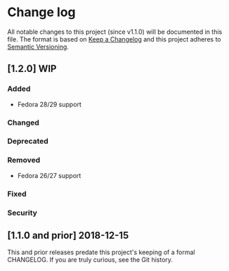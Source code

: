 <!--
# This file is part of the doubledog-yum Puppet module.
# Copyright 2018 John Florian
# SPDX-License-Identifier: GPL-3.0-or-later

Template

## [VERSION] DATE/WIP
### Added
### Changed
### Deprecated
### Removed
### Fixed
### Security

-->

# Change log

All notable changes to this project (since v1.1.0) will be documented in this file.  The format is based on [Keep a Changelog](http://keepachangelog.com/en/1.0.0/) and this project adheres to [Semantic Versioning](http://semver.org).

## [1.2.0] WIP
### Added
- Fedora 28/29 support
### Changed
### Deprecated
### Removed
- Fedora 26/27 support
### Fixed
### Security

## [1.1.0 and prior] 2018-12-15

This and prior releases predate this project's keeping of a formal CHANGELOG.  If you are truly curious, see the Git history.
